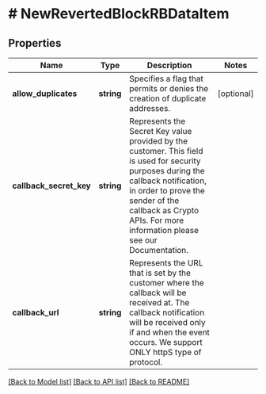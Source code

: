 # # NewRevertedBlockRBDataItem

## Properties

Name | Type | Description | Notes
------------ | ------------- | ------------- | -------------
**allow_duplicates** | **string** | Specifies a flag that permits or denies the creation of duplicate addresses. | [optional]
**callback_secret_key** | **string** | Represents the Secret Key value provided by the customer. This field is used for security purposes during the callback notification, in order to prove the sender of the callback as Crypto APIs. For more information please see our Documentation. |
**callback_url** | **string** | Represents the URL that is set by the customer where the callback will be received at. The callback notification will be received only if and when the event occurs. We support ONLY httpS type of protocol. |

[[Back to Model list]](../../README.md#models) [[Back to API list]](../../README.md#endpoints) [[Back to README]](../../README.md)
